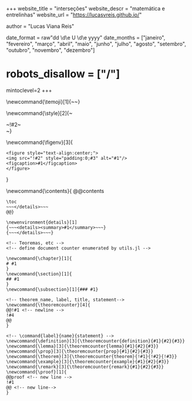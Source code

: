 <!-- ---------------------------------------------------
Add here global page variables to use throughout your
website.
The website_* must be defined for the RSS to work
----------------------------------------------------- -->
+++
website_title = "interseções"
website_descr = "matemática e entrelinhas"
website_url   = "https://lucasvreis.github.io/"

author = "Lucas Viana Reis"

date_format = raw"dd \d\e U \d\e yyyy"
date_months = ["janeiro", "fevereiro", "março", "abril", "maio", "junho", "julho", "agosto", "setembro", "outubro", "novembro", "dezembro"]

# robots_disallow = ["/"]

mintoclevel=2
+++

\newcommand{\temoji}[1]{~~~<i class="twa twa-!#1"  aria-role="presentation" aria-label="!#1"></i>~~~}

<!-- Put a box around something and pass some css styling to the box
(useful for images for instance) e.g. :
\style{width:80%;}{![](path/to/img.png)} -->
\newcommand{\style}[2]{~~~<div style="!#1;margin-left:auto;margin-right:auto;">~~~!#2~~~</div>~~~}

\newcommand{\figenv}[3]{
~~~
<figure style="text-align:center;">
<img src="!#2" style="padding:0;#3" alt="#1"/>
<figcaption>#1</figcaption>
</figure>
~~~
}

\newcommand{\contents}{
@@contents
~~~<details><summary>Conteúdo</summary>~~~
\toc
~~~</details>~~~
@@}

\newenvironment{details}[1]
{~~~<details><summary>#1</summary>~~~}
{~~~</details>~~~}

<!-- Teoremas, etc -->
<!-- define document counter enumerated by utils.jl -->

\newcommand{\chapter}[1]{
# #1
}
\newcommand{\section}[1]{
## #1
}
\newcommand{\subsection}[1]{### #1}

<!-- theorem_name, label, title, statement-->
\newcommand{\theoremcounter}[4]{
@@!#1 <!-- newline -->
!#4
@@
}

<!-- \command{label}{name}{statement} -->
\newcommand{\definition}[3]{\theoremcounter{definition}{#1}{#2}{#3}}
\newcommand{\lemma}[3]{\theoremcounter{lemma}{#1}{#2}{#3}}
\newcommand{\prop}[3]{\theoremcounter{prop}{#1}{#2}{#3}}
\newcommand{\theorem}[3]{\theoremcounter{theorem}{!#1}{!#2}{!#3}}
\newcommand{\example}[3]{\theoremcounter{example}{#1}{#2}{#3}}
\newcommand{\remark}[3]{\theoremcounter{remark}{#1}{#2}{#3}}
\newcommand{\proof}[1]{
@@proof <!-- new line -->
!#1
@@ <!-- new line-->
}
